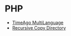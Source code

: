 # PHP

- [TimeAgo MultiLanguage](php/Time%20Ago%20Multi%20Language)
- [Recursive Copy Directory](php/Recursive%20Copy%20Directory)